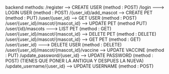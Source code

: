 backend methods:
/register --> CREATE USER (method : POST)
/login  ---> LOGIN USER (method : POST)
/{user_id}/add_mascot --> CREATE PET (method : PUT)
/user/{user_id} --> GET USER (method : POST)
/user/{user_id}/mascot/{mascot_id} --> UPDATE PET (method PUT)
/user/{id}/mascots ---> LIST PET (method : GET)
/user/{user_id}/mascot/{mascot_id} --> DELETE PET (method : DELETE)
/user/{user_id}/mascot/{mascot_id} --> GET PET (method : GET)
/user/{user_id} ---> DELETE USER (method : DELETE)
/user/{user_id}/mascot/{mascot_id}/vaccine --> UPDATE VACCINE (method : PUT)
/update_password/{user_id} --> UPDATE PASSWORD (method : POST) (TIENES QUE PONER LA ANTIGUA Y DESPUES LA NUEVA)
/update_username/{user_id} --> UPDATE USERNAME (method : POST)